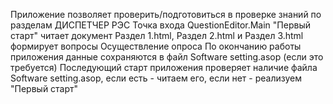 Приложение позволяет проверить/подготовиться в проверке знаний по разделам ДИСПЕТЧЕР РЭС
Точка входа QuestionEditor.Main
"Первый старт" читает документ Раздел 1.html, Раздел 2.html и Раздел 3.html формирует вопросы
Осуществление опроса
По окончанию работы приложения данные сохраняются в файл Software setting.asop (если это требуется)
Последующий старт приложения проверяет наличие файла Software setting.asop, если есть - читаем его, если нет - реализуем "Первый старт"
